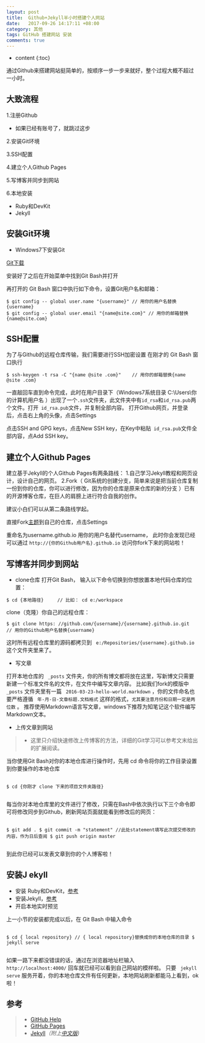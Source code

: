 ```yaml
---
layout: post
title:  Github+Jekyll半小时搭建个人网站
date:   2017-09-26 14:17:11 +08:00
category: 其他
tags: GitHub 搭建网站 安装
comments: true
---
```


* content
{:toc}

通过Github来搭建网站挺简单的，按顺序一步一步来就好，整个过程大概不超过一小时。








## 大致流程
1.注册Github
- 如果已经有账号了，就跳过这步

2.安装Git环境

3.SSH配置

4.建立个人Github Pages

5.写博客并同步到网站

6.本地安装
- Ruby和DevKit
- Jekyll


## 安装Git环境
- Windows7下安装Git

 [Git下载]( https://git-for-windows.github.io/)

安装好了之后在开始菜单中找到Git Bash并打开

再打开的 Git Bash 窗口中执行如下命令，设置Git用户名和邮箱：

```
$ git config -- global user.name "{username}" // 用你的用户名替换{username}  
$ git config -- global user.email "{name@site.com}" // 用你的邮箱替换{name@site.com}
```


## SSH配置
为了与Github的远程仓库传输，我们需要进行SSH加密设置
在刚才的 Git Bash 窗口执行
```
$ ssh-keygen -t rsa -C "{name @site .com}"    // 用你的邮箱替换{name @site .com}
```
一直敲回车直到命令完成，此时在用户目录下（Windows7系统目录  C:\Users\你的计算机用户名 ）出现了一个`.ssh`文件夹，此文件夹中有` id_rsa `和` id_rsa.pub `两个文件。打开` id_rsa.pub`文件，并复制全部内容。
打开Github网页，并登录后，点击右上角的头像，点击Settings

 点击SSH and GPG keys，点击New SSH key，在Key中粘贴` id_rsa.pub`文件全部内容，点Add SSH key。

 
##  建立个人Github Pages


建立基于Jekyll的个人Github Pages有两条路线：
1.自己学习Jekyll教程和网页设计，设计自己的网页。
2.Fork（ Git系统的创建分支，简单来说是把当前仓库复制一份到你的仓库，你可以进行修改，因为你的仓库是原来仓库的新的分支 ）已有的开源博客仓库，在巨人的肩膀上进行符合自我的创作。

建议小白们可以从第二条路线学起。

直接Fork[主题]( https://github.com/iamycx/iamycx.github.io )到自己的仓库，点击Settings


 




 重命名为username.github.io 用你的用户名替代username， 此时你会发现已经可以通过 ` http://{你的Github用户名}.github.io `  访问你fork下来的网站啦！






##  写博客并同步到网站


- clone仓库
打开Git Bash， 输入以下命令切换到你想放置本地代码仓库的位置：

```
$ cd {本地路径}     // 比如： cd e:/workspace
```

clone（克隆）你自己的远程仓库：

```
$ git clone https: //github.com/{username}/{username}.github.io.git   // 用你的Github用户名替换{username}
```

这时所有远程仓库里的源码都拷贝到 ` e:/Repositories/{username}.github.io`  这个文件夹里来了。


- 写文章


打开本地仓库的 ` _posts`  文件夹，你的所有博文都将放在这里，写新博文只需要新建一个标准文件名的文件，在文件中编写文章内容。 比如我们fork的模版中 ` _posts`  文件夹里有一篇 ` 2016-03-23-hello-world.markdown` ，你的文件命名也要严格遵循 ` 年-月-日-文章标题.文档格式`  这样的格式，` 尤其要注意月份和日期一定是两位数 ` 。 推荐使用Markdown语言写文章，windows下推荐为知笔记这个软件编写Markdown文本。

- 上传文章到网站

>*  这里只介绍快速修改上传博客的方法，详细的Git学习可以参考文末给出的扩展阅读。




当你使用Git Bash对你的本地仓库进行操作时，先用  cd  命令将你的工作目录设置到你要操作的本地仓库

```

$ cd {你刚才 clone 下来的项目文件夹路径}


```

每当你对本地仓库里的文件进行了修改，只需在Bash中依次执行以下三个命令即可将修改同步到Github，刷新网站页面就能看到修改后的网页：

```

$ git add . $ git commit -m "statement" //此处statement填写此次提交修改的内容，作为日后查阅 $ git push origin master


```

到此你已经可以发表文章到你的个人博客啦！


##  安装J ekyll
- 安装 Ruby和DevKit，[参考]( https://jingyan.baidu.com/article/48b558e33558ac7f38c09aee.html )
- 安装Jekyll，[参考]( https://jingyan.baidu.com/article/925f8cb8f6422ac0dde056ee.html )
- 开启本地实时预览


上一小节的安装都完成以后，在 Git Bash 中输入命令

```

$ cd { local repository} // { local repository}替换成你的本地仓库的目录 $ jekyll serve


```
如果一路下来都没错误的话，通过在浏览器地址栏输入 ` http://localhost:4000/`  回车就已经可以看到自己网站的模样啦。
只要 ` jekyll serve`  服务开着，你的本地仓库文件有任何更新，本地网站刷新都能马上看到，ok啦！





## 参考


>* [GitHub Help](https://help.github.com/categories/github-pages-basics/)
>* [GitHub Pages]( https://pages.github.com/)
>* [Jekyll](http://jekyllrb.com/)*（附上[中文版](http://jekyllcn.com/))*

